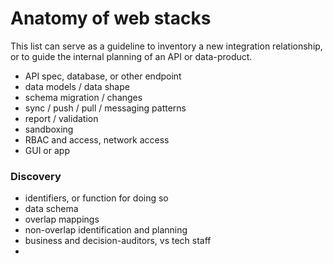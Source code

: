 # Anatomy of web stacks

This list can serve as a guideline to inventory a new integration relationship, or to guide the internal planning of an API or data-product.

* API spec, database, or other endpoint
* data models / data shape
* schema migration / changes
* sync / push / pull / messaging patterns
* report / validation 
* sandboxing
* RBAC and access, network access
* GUI or app

### Discovery

* identifiers, or function for doing so
* data schema
* overlap mappings
* non-overlap identification and planning
* business and decision-auditors, vs tech staff
* 
